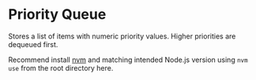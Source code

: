 # Priority Queue

Stores a list of items with numeric priority values. Higher priorities are dequeued first.

Recommend install [nvm](https://github.com/nvm-sh/nvm/blob/master/README.md#intr) and matching intended Node.js version using `nvm use` from the root directory here.
